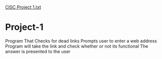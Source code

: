 [CISC Project 1.txt](https://github.com/musaabdel19/Project-1/files/7369848/CISC.Project.1.txt)
# Project-1
Program That Checks for dead links
Prompts user to enter a web address
Program will take the link and check whether or not its functional
The answer is presented to the user
